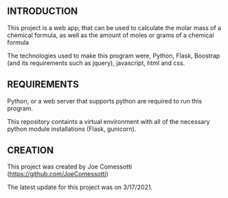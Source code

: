 INTRODUCTION
------------

This project is a web app, that can be used to calculate the molar mass of a chemical formula,
as well as the amount of moles or grams of a chemical formula

The technologies used to make this program were, Python, Flask, Boostrap (and its requirements
 such as jquery), javascript, html and css. 


REQUIREMENTS
------------

Python, or a web server that supports python are required to run this program. 

This repository containts a virtual environment with all of the necessary python module 
installations (Flask, gunicorn).

CREATION
--------

This project was created by Joe Comessotti (https://github.com/JoeComessotti)

The latest update for this project was on 3/17/2021.


